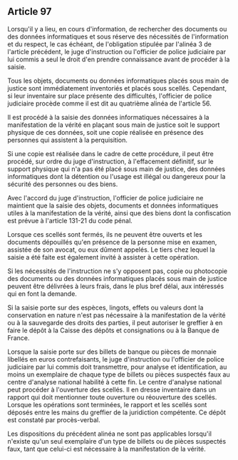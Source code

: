 Article 97
----
Lorsqu'il y a lieu, en cours d'information, de rechercher des documents ou des
données informatiques et sous réserve des nécessités de l'information et du
respect, le cas échéant, de l'obligation stipulée par l'alinéa 3 de l'article
précédent, le juge d'instruction ou l'officier de police judiciaire par lui
commis a seul le droit d'en prendre connaissance avant de procéder à la saisie.

Tous les objets, documents ou données informatiques placés sous main de justice
sont immédiatement inventoriés et placés sous scellés. Cependant, si leur
inventaire sur place présente des difficultés, l'officier de police judiciaire
procède comme il est dit au quatrième alinéa de l'article 56.

Il est procédé à la saisie des données informatiques nécessaires à la
manifestation de la vérité en plaçant sous main de justice soit le support
physique de ces données, soit une copie réalisée en présence des personnes qui
assistent à la perquisition.

Si une copie est réalisée dans le cadre de cette procédure, il peut être
procédé, sur ordre du juge d'instruction, à l'effacement définitif, sur le
support physique qui n'a pas été placé sous main de justice, des données
informatiques dont la détention ou l'usage est illégal ou dangereux pour la
sécurité des personnes ou des biens.

Avec l'accord du juge d'instruction, l'officier de police judiciaire ne
maintient que la saisie des objets, documents et données informatiques utiles à
la manifestation de la vérité, ainsi que des biens dont la confiscation est
prévue à l'article 131-21 du code pénal.

Lorsque ces scellés sont fermés, ils ne peuvent être ouverts et les documents
dépouillés qu'en présence de la personne mise en examen, assistée de son avocat,
ou eux dûment appelés. Le tiers chez lequel la saisie a été faite est également
invité à assister à cette opération.

Si les nécessités de l'instruction ne s'y opposent pas, copie ou photocopie des
documents ou des données informatiques placés sous main de justice peuvent être
délivrées à leurs frais, dans le plus bref délai, aux intéressés qui en font la
demande.

Si la saisie porte sur des espèces, lingots, effets ou valeurs dont la
conservation en nature n'est pas nécessaire à la manifestation de la vérité ou à
la sauvegarde des droits des parties, il peut autoriser le greffier à en faire
le dépôt à la Caisse des dépôts et consignations ou à la Banque de France.

Lorsque la saisie porte sur des billets de banque ou pièces de monnaie libellés
en euros contrefaisants, le juge d'instruction ou l'officier de police
judiciaire par lui commis doit transmettre, pour analyse et identification, au
moins un exemplaire de chaque type de billets ou pièces suspectés faux au centre
d'analyse national habilité à cette fin. Le centre d'analyse national peut
procéder à l'ouverture des scellés. Il en dresse inventaire dans un rapport qui
doit mentionner toute ouverture ou réouverture des scellés. Lorsque les
opérations sont terminées, le rapport et les scellés sont déposés entre les
mains du greffier de la juridiction compétente. Ce dépôt est constaté par
procès-verbal.

Les dispositions du précédent alinéa ne sont pas applicables lorsqu'il n'existe
qu'un seul exemplaire d'un type de billets ou de pièces suspectés faux, tant que
celui-ci est nécessaire à la manifestation de la vérité.

